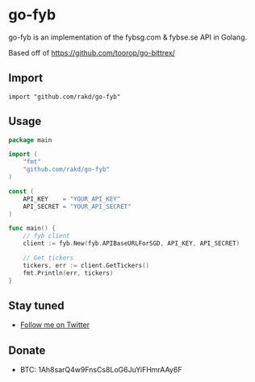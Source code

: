 go-fyb
==========

go-fyb is an implementation of the fybsg.com & fybse.se API in Golang.

Based off of https://github.com/toorop/go-bittrex/

## Import
```
import "github.com/rakd/go-fyb"
```

## Usage
~~~ go
package main

import (
	"fmt"
	"github.com/rakd/go-fyb"
)

const (
	API_KEY    = "YOUR_API_KEY"
	API_SECRET = "YOUR_API_SECRET"
)

func main() {
	// fyb client
	client := fyb.New(fyb.APIBaseURLForSGD, API_KEY, API_SECRET)

	// Get tickers
	tickers, err := client.GetTickers()
	fmt.Println(err, tickers)
}
~~~


## Stay tuned

- [Follow me on Twitter](https://twitter.com/kaz_lavender)

## Donate

- BTC: 1Ah8sarQ4w9FnsCs8LoG6JuYiFHmrAAy6F
